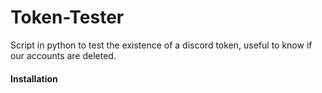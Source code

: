 # Token-Tester

Script in python to test the existence of a discord token, useful to know if our accounts are deleted.


#### Installation


